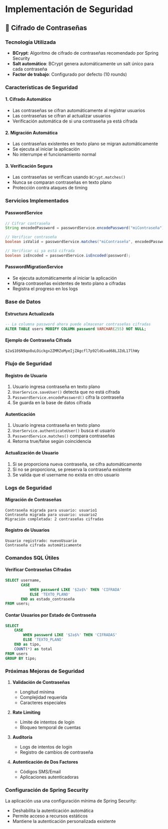 # Implementación de Seguridad

## 🔐 Cifrado de Contraseñas

### **Tecnología Utilizada**
- **BCrypt**: Algoritmo de cifrado de contraseñas recomendado por Spring Security
- **Salt automático**: BCrypt genera automáticamente un salt único para cada contraseña
- **Factor de trabajo**: Configurado por defecto (10 rounds)

### **Características de Seguridad**

#### **1. Cifrado Automático**
- Las contraseñas se cifran automáticamente al registrar usuarios
- Las contraseñas se cifran al actualizar usuarios
- Verificación automática de si una contraseña ya está cifrada

#### **2. Migración Automática**
- Las contraseñas existentes en texto plano se migran automáticamente
- Se ejecuta al iniciar la aplicación
- No interrumpe el funcionamiento normal

#### **3. Verificación Segura**
- Las contraseñas se verifican usando `BCrypt.matches()`
- Nunca se comparan contraseñas en texto plano
- Protección contra ataques de timing

### **Servicios Implementados**

#### **PasswordService**
```java
// Cifrar contraseña
String encodedPassword = passwordService.encodePassword("miContraseña");

// Verificar contraseña
boolean isValid = passwordService.matches("miContraseña", encodedPassword);

// Verificar si ya está cifrada
boolean isEncoded = passwordService.isEncoded(password);
```

#### **PasswordMigrationService**
- Se ejecuta automáticamente al iniciar la aplicación
- Migra contraseñas existentes de texto plano a cifradas
- Registra el progreso en los logs

### **Base de Datos**

#### **Estructura Actualizada**
```sql
-- La columna password ahora puede almacenar contraseñas cifradas
ALTER TABLE users MODIFY COLUMN password VARCHAR(255) NOT NULL;
```

#### **Ejemplo de Contraseña Cifrada**
```
$2a$10$N9qo8uLOickgx2ZMRZoMyeIjZAgcfl7p92ldGxad68LJZdL17lhWy
```

### **Flujo de Seguridad**

#### **Registro de Usuario**
1. Usuario ingresa contraseña en texto plano
2. `UserService.saveUser()` detecta que no está cifrada
3. `PasswordService.encodePassword()` cifra la contraseña
4. Se guarda en la base de datos cifrada

#### **Autenticación**
1. Usuario ingresa contraseña en texto plano
2. `UserService.authenticateUser()` busca el usuario
3. `PasswordService.matches()` compara contraseñas
4. Retorna true/false según coincidencia

#### **Actualización de Usuario**
1. Si se proporciona nueva contraseña, se cifra automáticamente
2. Si no se proporciona, se preserva la contraseña existente
3. Se valida que el username no exista en otro usuario

### **Logs de Seguridad**

#### **Migración de Contraseñas**
```
Contraseña migrada para usuario: usuario1
Contraseña migrada para usuario: usuario2
Migración completada: 2 contraseñas cifradas
```

#### **Registro de Usuarios**
```
Usuario registrado: nuevoUsuario
Contraseña cifrada automáticamente
```

### **Comandos SQL Útiles**

#### **Verificar Contraseñas Cifradas**
```sql
SELECT username, 
       CASE 
           WHEN password LIKE '$2a$%' THEN 'CIFRADA'
           ELSE 'TEXTO_PLANO'
       END as estado_contraseña
FROM users;
```

#### **Contar Usuarios por Estado de Contraseña**
```sql
SELECT 
    CASE 
        WHEN password LIKE '$2a$%' THEN 'CIFRADAS'
        ELSE 'TEXTO_PLANO'
    END as tipo,
    COUNT(*) as total
FROM users 
GROUP BY tipo;
```

### **Próximas Mejoras de Seguridad**

1. **Validación de Contraseñas**
   - Longitud mínima
   - Complejidad requerida
   - Caracteres especiales

2. **Rate Limiting**
   - Límite de intentos de login
   - Bloqueo temporal de cuentas

3. **Auditoría**
   - Logs de intentos de login
   - Registro de cambios de contraseña

4. **Autenticación de Dos Factores**
   - Códigos SMS/Email
   - Aplicaciones autenticadoras

### **Configuración de Spring Security**

La aplicación usa una configuración mínima de Spring Security:
- Deshabilita la autenticación automática
- Permite acceso a recursos estáticos
- Mantiene la autenticación personalizada existente 